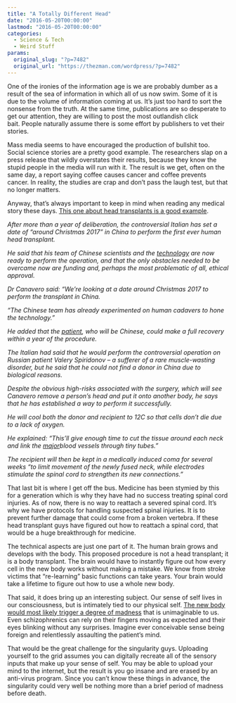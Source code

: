 ```yaml
---
title: "A Totally Different Head"
date: "2016-05-20T00:00:00"
lastmod: "2016-05-20T00:00:00"
categories:
  - Science & Tech
  - Weird Stuff
params:
  original_slug: "?p=7482"
  original_url: "https://thezman.com/wordpress/?p=7482"
---
```


One of the ironies of the information age is we are probably dumber as a
result of the sea of information in which all of us now swim. Some of it
is due to the volume of information coming at us. It’s just too hard to
sort the nonsense from the truth. At the same time, publications are so
desperate to get our attention, they are willing to post the most
outlandish click bait. People naturally assume there is some effort by
publishers to vet their stories.

Mass media seems to have encouraged the production of bullshit too.
Social science stories are a pretty good example. The researchers slap
on a press release that wildly overstates their results, because they
know the stupid people in the media will run with it. The result is we
get, often on the same day, a report saying coffee causes cancer and
coffee prevents cancer. In reality, the studies are crap and don’t pass
the laugh test, but that no longer matters.

Anyway, that’s always important to keep in mind when reading any medical
story these days. <a
href="http://www.express.co.uk/news/science/671098/World-s-first-head-transplant-to-go-ahead-NEXT-YEAR"
rel="noopener" target="_blank">This one about head transplants is a good
example</a>.

*After more than a year of deliberation, the controversial Italian has
set a date of “around Christmas 2017” in China to perform the first ever
human head transplant.*

*He said that his team of Chinese scientists and the <a
href="http://www.express.co.uk/news/science/671098/World-s-first-head-transplant-to-go-ahead-NEXT-YEAR#"
id="itxthook0" class="itxtnewhook itxthook" rel="nofollow"><span
id="itxthook0w"
class="itxtrst itxtrstspan itxtnowrap itxtnewhookspan">technology</span></a>
are now ready to perform the operation, and that the only obstacles
needed to be overcame now are funding and, perhaps the most problematic
of all, ethical approval.*

*Dr Canavero said: “We’re looking at a date around Christmas 2017 to
perform the transplant in China.*

*“The Chinese team has already experimented on human cadavers to hone
the technology.”*

*He added that the <a
href="http://www.express.co.uk/news/science/671098/World-s-first-head-transplant-to-go-ahead-NEXT-YEAR#"
id="itxthook1" class="itxtnewhook itxthook" rel="nofollow"><span
id="itxthook1w"
class="itxtrst itxtrstspan itxtnowrap itxtnewhookspan">patient</span></a>,
who will be Chinese, could make a full recovery within a year of the
procedure.*

*The Italian had said that he would perform the controversial operation
on Russian patient Valery Spiridonov – a sufferer of a rare
muscle-wasting disorder, but he said that he could not find a donor in
China due to biological reasons.*

*Despite the obvious high-risks associated with the surgery, which will
see Canavero remove a person’s head and put it onto another body, he
says that he has established a way to perform it successfully.*

*He will cool both the donor and recipient to 12C so that cells don’t
die due to a lack of oxygen.*

*He explained: “This’ll give enough time to cut the tissue around each
neck and link the <a
href="http://www.express.co.uk/news/science/671098/World-s-first-head-transplant-to-go-ahead-NEXT-YEAR#"
id="itxthook2" class="itxtnewhook itxthook" rel="nofollow"><span
id="itxthook2w"
class="itxtrst itxtrstspan itxtnowrap itxtnewhookspan">major</span></a>blood
vessels through tiny tubes.”*

*The recipient will then be kept in a medically induced coma for several
weeks “to limit movement of the newly fused neck, while electrodes
stimulate the spinal cord to strengthen its new connections.”*

That last bit is where I get off the bus. Medicine has been stymied by
this for a generation which is why they have had no success treating
spinal cord injuries. As of now, there is no way to reattach a severed
spinal cord. It’s why we have protocols for handling suspected spinal
injuries. It is to prevent further damage that could come from a broken
vertebra. If these head transplant guys have figured out how to reattach
a spinal cord, that would be a huge breakthrough for medicine.

The technical aspects are just one part of it. The human brain grows and
develops with the body. This proposed procedure is not a head
transplant; it is a body transplant. The brain would have to instantly
figure out how every cell in the new body works without making a
mistake. We know from stroke victims that “re-learning” basic functions
can take years. Your brain would take a lifetime to figure out how to
use a whole new body.

That said, it does bring up an interesting subject. Our sense of self
lives in our consciousness, but is intimately tied to our physical self.
<a
href="http://www.sciencealert.com/world-s-first-head-transplant-volunteer-could-experience-something-worse-than-death"
rel="noopener" target="_blank">The new body would most likely trigger a
degree of madness</a> that is unimaginable to us. Even schizophrenics
can rely on their fingers moving as expected and their eyes blinking
without any surprises. Imagine ever conceivable sense being foreign and
relentlessly assaulting the patient’s mind.

That would be the great challenge for the singularity guys. Uploading
yourself to the grid assumes you can digitally recreate all of the
sensory inputs that make up your sense of self. You may be able to
upload your mind to the internet, but the result is you go insane and
are erased by an anti-virus program. Since you can’t know these things
in advance, the singularity could very well be nothing more than a brief
period of madness before death.
